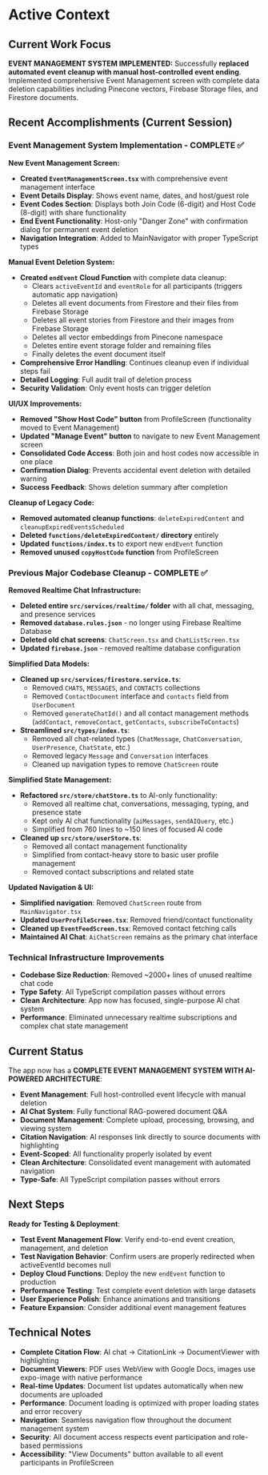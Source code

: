 # Active Context

## Current Work Focus

**EVENT MANAGEMENT SYSTEM IMPLEMENTED:** Successfully **replaced automated event cleanup with manual host-controlled event ending**. Implemented comprehensive Event Management screen with complete data deletion capabilities including Pinecone vectors, Firebase Storage files, and Firestore documents.

## Recent Accomplishments (Current Session)

### Event Management System Implementation - COMPLETE ✅

**New Event Management Screen:**
- **Created `EventManagementScreen.tsx`** with comprehensive event management interface
- **Event Details Display**: Shows event name, dates, and host/guest role
- **Event Codes Section**: Displays both Join Code (6-digit) and Host Code (8-digit) with share functionality
- **End Event Functionality**: Host-only "Danger Zone" with confirmation dialog for permanent event deletion
- **Navigation Integration**: Added to MainNavigator with proper TypeScript types

**Manual Event Deletion System:**
- **Created `endEvent` Cloud Function** with complete data cleanup:
  - Clears `activeEventId` and `eventRole` for all participants (triggers automatic app navigation)
  - Deletes all event documents from Firestore and their files from Firebase Storage
  - Deletes all event stories from Firestore and their images from Firebase Storage
  - Deletes all vector embeddings from Pinecone namespace
  - Deletes entire event storage folder and remaining files
  - Finally deletes the event document itself
- **Comprehensive Error Handling**: Continues cleanup even if individual steps fail
- **Detailed Logging**: Full audit trail of deletion process
- **Security Validation**: Only event hosts can trigger deletion

**UI/UX Improvements:**
- **Removed "Show Host Code" button** from ProfileScreen (functionality moved to Event Management)
- **Updated "Manage Event" button** to navigate to new Event Management screen
- **Consolidated Code Access**: Both join and host codes now accessible in one place
- **Confirmation Dialog**: Prevents accidental event deletion with detailed warning
- **Success Feedback**: Shows deletion summary after completion

**Cleanup of Legacy Code:**
- **Removed automated cleanup functions**: `deleteExpiredContent` and `cleanupExpiredEventsScheduled`
- **Deleted `functions/deleteExpiredContent/` directory** entirely
- **Updated `functions/index.ts`** to export new `endEvent` function
- **Removed unused `copyHostCode` function** from ProfileScreen

### Previous Major Codebase Cleanup - COMPLETE ✅

**Removed Realtime Chat Infrastructure:**
- **Deleted entire `src/services/realtime/` folder** with all chat, messaging, and presence services
- **Removed `database.rules.json`** - no longer using Firebase Realtime Database
- **Deleted old chat screens**: `ChatScreen.tsx` and `ChatListScreen.tsx`
- **Updated `firebase.json`** - removed realtime database configuration

**Simplified Data Models:**
- **Cleaned up `src/services/firestore.service.ts`**:
  - Removed `CHATS`, `MESSAGES`, and `CONTACTS` collections
  - Removed `ContactDocument` interface and `contacts` field from `UserDocument`
  - Removed `generateChatId()` and all contact management methods (`addContact`, `removeContact`, `getContacts`, `subscribeToContacts`)
- **Streamlined `src/types/index.ts`**:
  - Removed all chat-related types (`ChatMessage`, `ChatConversation`, `UserPresence`, `ChatState`, etc.)
  - Removed legacy `Message` and `Conversation` interfaces
  - Cleaned up navigation types to remove `ChatScreen` route

**Simplified State Management:**
- **Refactored `src/store/chatStore.ts`** to AI-only functionality:
  - Removed all realtime chat, conversations, messaging, typing, and presence state
  - Kept only AI chat functionality (`aiMessages`, `sendAIQuery`, etc.)
  - Simplified from 760 lines to ~150 lines of focused AI code
- **Cleaned up `src/store/userStore.ts`**:
  - Removed all contact management functionality
  - Simplified from contact-heavy store to basic user profile management
  - Removed contact subscriptions and related state

**Updated Navigation & UI:**
- **Simplified navigation**: Removed `ChatScreen` route from `MainNavigator.tsx`
- **Updated `UserProfileScreen.tsx`**: Removed friend/contact functionality
- **Cleaned up `EventFeedScreen.tsx`**: Removed contact fetching calls
- **Maintained AI Chat**: `AiChatScreen` remains as the primary chat interface

### Technical Infrastructure Improvements
- **Codebase Size Reduction**: Removed ~2000+ lines of unused realtime chat code
- **Type Safety**: All TypeScript compilation passes without errors
- **Clean Architecture**: App now has focused, single-purpose AI chat system
- **Performance**: Eliminated unnecessary realtime subscriptions and complex chat state management

## Current Status

The app now has a **COMPLETE EVENT MANAGEMENT SYSTEM WITH AI-POWERED ARCHITECTURE**:
- **Event Management**: Full host-controlled event lifecycle with manual deletion
- **AI Chat System**: Fully functional RAG-powered document Q&A
- **Document Management**: Complete upload, processing, browsing, and viewing system
- **Citation Navigation**: AI responses link directly to source documents with highlighting
- **Event-Scoped**: All functionality properly isolated by event
- **Clean Architecture**: Consolidated event management with automated navigation
- **Type-Safe**: All TypeScript compilation passes without errors

## Next Steps

**Ready for Testing & Deployment**:
- **Test Event Management Flow**: Verify end-to-end event creation, management, and deletion
- **Test Navigation Behavior**: Confirm users are properly redirected when activeEventId becomes null
- **Deploy Cloud Functions**: Deploy the new `endEvent` function to production
- **Performance Testing**: Test complete event deletion with large datasets
- **User Experience Polish**: Enhance animations and transitions
- **Feature Expansion**: Consider additional event management features

## Technical Notes

- **Complete Citation Flow**: AI chat → CitationLink → DocumentViewer with highlighting
- **Document Viewers**: PDF uses WebView with Google Docs, images use expo-image with native performance
- **Real-time Updates**: Document list updates automatically when new documents are uploaded
- **Performance**: Document loading is optimized with proper loading states and error recovery
- **Navigation**: Seamless navigation flow throughout the document management system
- **Security**: All document access respects event participation and role-based permissions
- **Accessibility**: "View Documents" button available to all event participants in ProfileScreen 